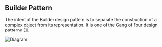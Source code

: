 ## Builder Pattern

The intent of the Builder design pattern is to separate the construction of a complex object from its representation. It is one of the Gang of Four design patterns [[1](https://en.wikipedia.org/wiki/Builder_pattern)].

![Diagram](https://en.wikipedia.org/wiki/Builder_pattern#/media/File:W3sDesign_Builder_Design_Pattern_UML.jpg)
